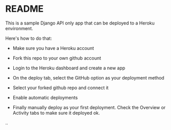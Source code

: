 # README

This is a sample Django API only app that can be deployed to a Heroku environment.

Here's how to do that:

* Make sure you have a Heroku account

* Fork this repo to your own github account

* Login to the Heroku dashboard and create a new app

* On the deploy tab, select the GitHub option as your deployment method

* Select your forked github repo and connect it

* Enable automatic deployments

* Finally manually deploy as your first deployment.  Check the Overview or Activity tabs to make sure it deployed ok.

..